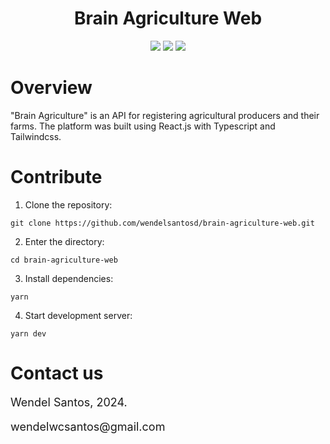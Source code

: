 <div>
<h1 align="center">
Brain Agriculture Web
</h1>
</div>

<div align="center">

<img src="https://img.shields.io/badge/ReactJS-18.2.0-61DAFB">

<img src="https://img.shields.io/badge/Typescript-5.2.2-3178C6">

<img src="https://img.shields.io/badge/Tailwindcss-3.4.1-38BDF8">

</div>

# Overview

"Brain Agriculture" is an API for registering agricultural producers and their farms. The platform was built using React.js with Typescript and Tailwindcss.

# Contribute

1. Clone the repository:

```shell
git clone https://github.com/wendelsantosd/brain-agriculture-web.git
```

2. Enter the directory:

```shell
cd brain-agriculture-web
```

3. Install dependencies:

```shell
yarn
```

4. Start development server:

```shell
yarn dev
```

# Contact us

<p style="font-size: 18px;">
Wendel Santos, 2024.
</p>
<p style="font-size: 18px;">
wendelwcsantos@gmail.com
</p>
